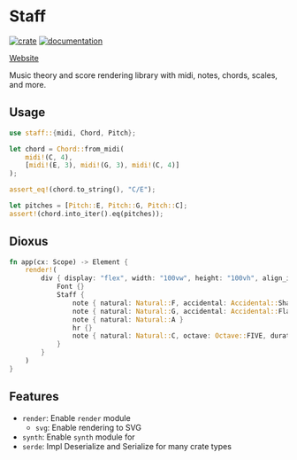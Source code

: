 # Staff
[![crate](https://img.shields.io/crates/v/staff.svg)](https://crates.io/crates/staff)
[![documentation](https://docs.rs/staff/badge.svg)](https://docs.rs/staff)

[Website](https://staff-rs.github.io)

Music theory and score rendering library with midi, notes, chords, scales, and more.

## Usage
```rust
use staff::{midi, Chord, Pitch};

let chord = Chord::from_midi(
    midi!(C, 4),
    [midi!(E, 3), midi!(G, 3), midi!(C, 4)]
);

assert_eq!(chord.to_string(), "C/E");

let pitches = [Pitch::E, Pitch::G, Pitch::C];
assert!(chord.into_iter().eq(pitches));
```

## Dioxus
```rust
fn app(cx: Scope) -> Element {
    render!(
        div { display: "flex", width: "100vw", height: "100vh", align_items: "center", justify_content: "center",
            Font {}
            Staff { 
                note { natural: Natural::F, accidental: Accidental::Sharp }
                note { natural: Natural::G, accidental: Accidental::Flat, duration: Duration::from(DurationKind::Half) }
                note { natural: Natural::A }
                hr {}
                note { natural: Natural::C, octave: Octave::FIVE, duration: Duration::from(DurationKind::Whole) }
            }
        }
    )
}
```

## Features
* `render`: Enable `render` module
    * `svg`: Enable rendering to SVG
* `synth`: Enable `synth` module for 
* `serde`: Impl Deserialize and Serialize for many crate types

